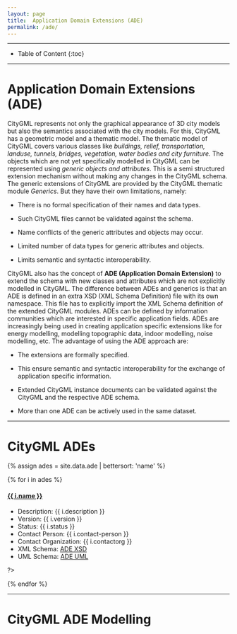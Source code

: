 ```yaml
---
layout: page
title:  Application Domain Extensions (ADE)
permalink: /ade/
---
```


- - -

* Table of Content
{:toc}

- - -

# Application Domain Extensions (ADE)
    
CityGML represents not only the graphical appearance of 3D city models but also the semantics associated with the city models.
For this, CityGML has a geometric model and a thematic model.
The thematic model of CityGML covers various classes like *buildings, relief, transportation, landuse, tunnels, bridges, vegetation, water bodies and city furniture.*
The objects which are not yet specifically modelled in CityGML can be represented using *generic objects and attributes*.
This is a semi structured extension mechanism without making any changes in the CityGML schema.
The generic extensions of CityGML are provided by the CityGML thematic module *Generics*.
But they have their own limitations, namely:

* There is no formal specification of their names and data types.

* Such CityGML files cannot be validated against the schema.

* Name conflicts of the generic attributes and objects may occur.

* Limited number of data types for generic attributes and objects.

* Limits semantic and syntactic interoperability.


CityGML also has the concept of **ADE (Application Domain Extension)** to extend the schema with new classes and attributes which are not explicitly modelled in CityGML.
The difference between ADEs and generics is that an ADE is defined in an extra XSD (XML Schema Definition) file with its own namespace. 
This file has to explicitly import the XML Schema definition of the extended CityGML modules.
ADEs can be defined by information communities which are interested in specific application fields. 
ADEs are increasingly being used in creating application specific extensions like for energy modelling, modelling topographic data, indoor modelling, noise modelling, etc.
The advantage of using the ADE approach are:

* The extensions are formally specified. 

* This ensure semantic and syntactic interoperability for the exchange of application specific information.

* Extended CityGML instance documents can be validated against the CityGML and the respective ADE schema. 

* More than one ADE can be actively used in the same dataset.

- - -

# CityGML ADEs

{% assign ades = site.data.ade | bettersort: 'name' %}


{% for i in ades %}
<?php 
$counter= {{ i.no }}
<div class="panel panel-warning">
 
    <h4 class="panel-title">
      <a data-toggle="collapse" data-parent="#panel" href="#saleitem$counter" class="panel-toggle">
        <span class="glyphicon glyphicon-folder-close"  id="icontoggle"></span>
        {{ i.name }}
      </a>
    </h4>
  </div>

<div id= "saleitem$counter" class="panel-collapse collapse">
<div class="panel-body">
<ul class="list-group">
  <li class="list-group-item">Description: {{ i.description }}</li>

  <li class="list-group-item">Version:  {{ i.version }} </li>
  <li class="list-group-item">Status: {{ i.status }}</li>
  <li class="list-group-item">Contact Person: {{ i.contact-person }}</li>
  <li class="list-group-item">Contact Organization: {{ i.contactorg }}</li>
  <li class="list-group-item">XML Schema: <a href="{{ i.xmlschema }}">ADE XSD</a> </li>
  <li class="list-group-item">UML Schema: <a href="{{ i.umlschema }}">ADE UML</a></li>
</ul>
</div>   
</div>
?>
{% endfor %}

- - - 


# CityGML ADE Modelling

